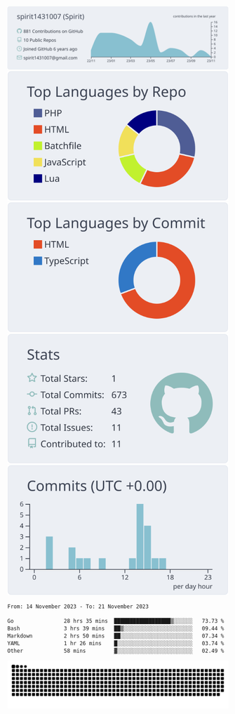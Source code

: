 [![](https://raw.githubusercontent.com/spirit1431007/spirit1431007/master/profile-summary-card-output/nord_bright/0-profile-details.svg)](https://git.io/spiritx)
[![](https://raw.githubusercontent.com/spirit1431007/spirit1431007/master/profile-summary-card-output/nord_bright/1-repos-per-language.svg)](https://git.io/spiritx) [![](https://raw.githubusercontent.com/spirit1431007/spirit1431007/master/profile-summary-card-output/nord_bright/2-most-commit-language.svg)](https://git.io/spiritx)
[![](https://raw.githubusercontent.com/spirit1431007/spirit1431007/master/profile-summary-card-output/nord_bright/3-stats.svg)](https://git.io/spiritx) [![](https://raw.githubusercontent.com/spirit1431007/spirit1431007/master/profile-summary-card-output/nord_bright/4-productive-time.svg)](https://git.io/spiritx)

<!--START_SECTION:waka-->

```txt
From: 14 November 2023 - To: 21 November 2023

Go                28 hrs 35 mins  ██████████████████▒░░░░░░   73.73 %
Bash              3 hrs 39 mins   ██▒░░░░░░░░░░░░░░░░░░░░░░   09.44 %
Markdown          2 hrs 50 mins   ██░░░░░░░░░░░░░░░░░░░░░░░   07.34 %
YAML              1 hr 26 mins    █░░░░░░░░░░░░░░░░░░░░░░░░   03.74 %
Other             58 mins         ▓░░░░░░░░░░░░░░░░░░░░░░░░   02.49 %
```

<!--END_SECTION:waka-->

![contribution](https://github.com/spirit1431007/spirit1431007/blob/output/github-contribution-grid-snake.svg)
